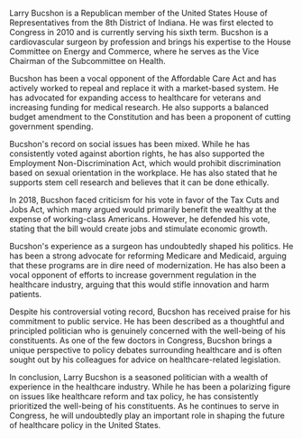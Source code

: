 Larry Bucshon is a Republican member of the United States House of Representatives from the 8th District of Indiana. He was first elected to Congress in 2010 and is currently serving his sixth term. Bucshon is a cardiovascular surgeon by profession and brings his expertise to the House Committee on Energy and Commerce, where he serves as the Vice Chairman of the Subcommittee on Health.

Bucshon has been a vocal opponent of the Affordable Care Act and has actively worked to repeal and replace it with a market-based system. He has advocated for expanding access to healthcare for veterans and increasing funding for medical research. He also supports a balanced budget amendment to the Constitution and has been a proponent of cutting government spending.

Bucshon's record on social issues has been mixed. While he has consistently voted against abortion rights, he has also supported the Employment Non-Discrimination Act, which would prohibit discrimination based on sexual orientation in the workplace. He has also stated that he supports stem cell research and believes that it can be done ethically.

In 2018, Bucshon faced criticism for his vote in favor of the Tax Cuts and Jobs Act, which many argued would primarily benefit the wealthy at the expense of working-class Americans. However, he defended his vote, stating that the bill would create jobs and stimulate economic growth.

Bucshon's experience as a surgeon has undoubtedly shaped his politics. He has been a strong advocate for reforming Medicare and Medicaid, arguing that these programs are in dire need of modernization. He has also been a vocal opponent of efforts to increase government regulation in the healthcare industry, arguing that this would stifle innovation and harm patients.

Despite his controversial voting record, Bucshon has received praise for his commitment to public service. He has been described as a thoughtful and principled politician who is genuinely concerned with the well-being of his constituents. As one of the few doctors in Congress, Bucshon brings a unique perspective to policy debates surrounding healthcare and is often sought out by his colleagues for advice on healthcare-related legislation.

In conclusion, Larry Bucshon is a seasoned politician with a wealth of experience in the healthcare industry. While he has been a polarizing figure on issues like healthcare reform and tax policy, he has consistently prioritized the well-being of his constituents. As he continues to serve in Congress, he will undoubtedly play an important role in shaping the future of healthcare policy in the United States.
